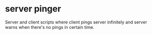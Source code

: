 # server pinger
Server and client scripts where client pings server infinitely and server warns when there's no pings in certain time.
